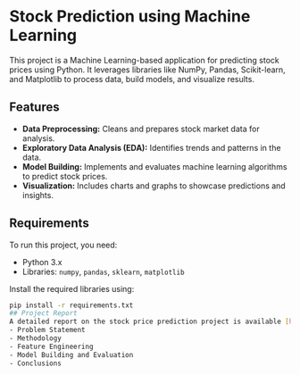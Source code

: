 # Stock Prediction using Machine Learning

This project is a Machine Learning-based application for predicting stock prices using Python. It leverages libraries like NumPy, Pandas, Scikit-learn, and Matplotlib to process data, build models, and visualize results.

## Features
- **Data Preprocessing:** Cleans and prepares stock market data for analysis.
- **Exploratory Data Analysis (EDA):** Identifies trends and patterns in the data.
- **Model Building:** Implements and evaluates machine learning algorithms to predict stock prices.
- **Visualization:** Includes charts and graphs to showcase predictions and insights.

## Requirements
To run this project, you need:
- Python 3.x
- Libraries: `numpy`, `pandas`, `sklearn`, `matplotlib`

Install the required libraries using:
```bash
pip install -r requirements.txt
## Project Report
A detailed report on the stock price prediction project is available [here](stock_price_prediction_project.pdf). This report includes:
- Problem Statement
- Methodology
- Feature Engineering
- Model Building and Evaluation
- Conclusions
